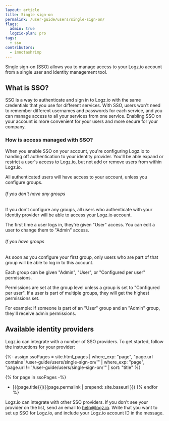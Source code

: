 ```yaml
---
layout: article
title: Single sign-on
permalink: /user-guide/users/single-sign-on/
flags:
  admin: true
  logzio-plan: pro
tags:
  - sso
contributors:
  - imnotashrimp
---
```


Single sign-on (SSO) allows you to manage access to your Logz.io account
from a single user and identity management tool.

## What is SSO?

SSO is a way to authenticate and sign in to Logz.io
with the same credentials that you use for different services.
With SSO, users won't need to remember
different usernames and passwords for each service,
and you can manage access to all your services from one service.
Enabling SSO on your account is more convenient for your users
and more secure for your company.

### How is access managed with SSO?

When you enable SSO on your account,
you're configuring Logz.io to handing off authentication
to your identity provider.
You'll be able expand or restrict a user's access to Logz.io,
but not add or remove users from within Logz.io.

All authenticated users will have access to your account, unless you configure groups.

###### If you don't have any groups

If you don't configure any groups,
all users who authenticate with your identity provider
will be able to access your Logz.io account.

The first time a user logs in,
they're given "User" access.
You can edit a user to change them to "Admin" access.

###### If you have groups

As soon as you configure your first group,
only users who are part of that group will be able to log in to this account.

Each group can be given "Admin", "User", or "Configured per user" permissions.

Permissions are set at the group level
unless a group is set to "Configured per user".
If a user is part of multiple groups,
they will get the highest permissions set.

For example:
If someone is part of an "User" group and an "Admin" group,
they'll receive admin permissions.

## Available identity providers

Logz.io can integrate with a number of SSO providers.
To get started, follow the instructions for your provider:

{%- assign ssoPages = site.html_pages |
  where_exp: "page", "page.url contains '/user-guide/users/single-sign-on/'" |
  where_exp: "page", "page.url != '/user-guide/users/single-sign-on/'" |
  sort: "title" %}

{% for page in ssoPages -%}
* [{{page.title}}]({{page.permalink | prepend: site.baseurl }})
{% endfor %}

Logz.io can integrate with other SSO providers.
If you don't see your provider on the list,
send an email to [help@logz.io](mailto:help@logz.io).
Write that you want to set up SSO for Logz.io,
and include your Logz.io account ID in the message.
